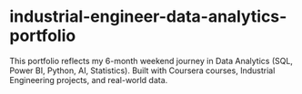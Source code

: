# industrial-engineer-data-analytics-portfolio
This portfolio reflects my 6-month weekend journey in Data Analytics (SQL, Power BI, Python, AI, Statistics). Built with Coursera courses, Industrial Engineering projects, and real-world data.
